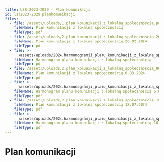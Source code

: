 ```yaml
---
title: LSR 2023-2029 - Plan komunikacji
id: lsr2023-2029-plankomunikacji
files:
  - file: /assets/uploads/1.plan_komunikacji_z_lokalną_społecznością.pdf
    fileName: Plan komunikacji z lokalną społecznością
    fileType: pdf
  - file: /assets/uploads/2.plan_komunikacji_z_lokalną_społecznością_26.02.2024.pdf
    fileName: Plan komunikacji z lokalną społecznością 26.02.2024
    fileType: pdf
  - file: >-
      /assets/uploads/2024.harmonogramji_planu_komunikacji_z_lokalną_społecznością_26.02.2024.pdf
    fileName: Harmonogram planu komunikacji z lokalną społecznością
    fileType: pdf
  - file: /assets/uploads/2.plan_komunikacji_z_lokalną_społecznością_06.03.2024.pdf
    fileName: Plan komunikacji z lokalną społecznością 6.03.2024
    fileType: pdf
  - file: >-
      /assets/uploads/2024.harmonogramji_planu_komunikacji_z_lokalną_społecznością_06.03.2024.pdf
    fileName: Harmonogram planu komunikacji z lokalną społecznością 6.03.2024
    fileType: pdf
  - file: /assets/uploads/2.plan_komunikacji_z_lokalną_społecznością_18.07.2024.pdf
    fileName: Plan komunikacji z lokalną społecznością 18.07.2024
    fileType: pdf
  - file: >-
      /assets/uploads/2024.harmonogramji_planu_komunikacji_z_lokalną_społecznością_18.07.2024.pdf
    fileName: Harmonogram planu komunikacji z lokalną społecznością 18.07.2024
    fileType: pdf
---
```

# Plan komunikacji
